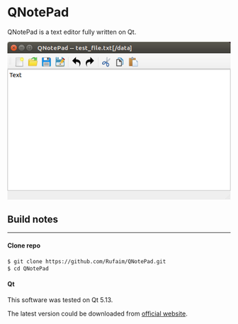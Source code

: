 # QNotePad

QNotePad is a text editor fully written on Qt.

![screenshot_2019_07_11](images/QNotePad_screenshot_2019_07_11.png)

## Build notes
_______

#### Clone repo

    $ git clone https://github.com/Rufaim/QNotePad.git
    $ cd QNotePad

#### Qt

This software was tested on Qt 5.13.

The latest version could be downloaded from [official website](https://www.qt.io/download).

